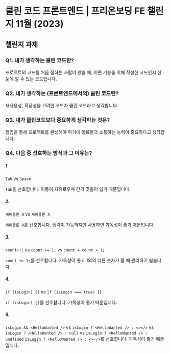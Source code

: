 # 클린 코드 프론트엔드 | 프리온보딩 FE 챌린지 11월 (2023)

## 챌린지 과제

### Q1. 내가 생각하는 클린 코드란?

프로젝트의 코드를 처음 접하는 사람이 봤을 때, 어떤 기능을 위해 작성한 코드인지 한 눈에 알 수 있는 코드입니다.

### Q2. 내가 생각하는 (프론트엔드에서의) 클린 코드란?

재사용성, 확장성을 고려한 코드가 클린 코드라고 생각합니다.

### Q3. 내가 클린코드보다 중요하게 생각하는 것은?

협업을 통해 프로젝트를 완성해야 하기에 동료들과 소통하는 능력이 중요하다고 생각합니다. 


### Q4. 다음 중 선호하는 방식과 그 이유는?

##### 1.

`Tab` vs `Space`

`Tab`을 선호합니다. 이동이 자유로우며 간격 맞춤이 쉽기 때문입니다.

##### 2.

`세미콜론 O` vs `세미콜론 X`

`세미콜론 O`를 선호합니다. 생략이 가능하지만 사용하면 가독성이 좋기 때문입니다.

##### 3.

`count++;` vs `count += 1;` vs `count = count + 1;`

`count += 1;`를 선호합니다. 가독성이 좋고 1외의 다른 숫자가 올 때 관리하기 쉽습니다.

##### 4.

`if (isLogin) {}` vs `if (isLogin === true) {}`

`if (isLogin) {}`를 선호합니다. 가독성이 좋기 때문입니다.

##### 5.

`isLogin && <HelloWanted />` vs `isLogin ? <HelloWanted /> : <></>` vs `isLogin ? <HelloWanted /> : null` vs `isLogin ? <HelloWanted /> : undfined`
`isLogin ? <HelloWanted /> : <></>`를 선호합니다. 가독성이 좋기 때문입니다.
